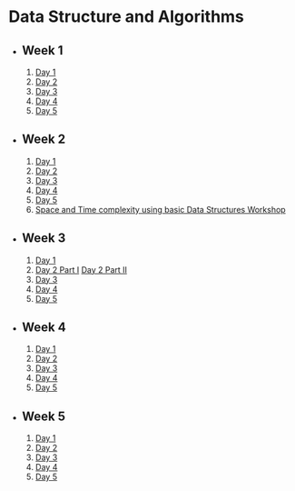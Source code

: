 # Data Structure and Algorithms

- ## Week 1

   1. [Day 1](https://www.facebook.com/iCodeguru/videos/7020111454720026)
   2. [Day 2](https://www.facebook.com/iCodeguru/videos/279957947837663)
   3. [Day 3](https://fb.watch/nDLzZm0B8p/?mibextid=2JQ9oc)
   4. [Day 4](https://fb.watch/nDTXuhBqDQ/?mibextid=2JQ9oc)
   5. [Day 5](https://fb.watch/nFaJykwJUd/?mibextid=2JQ9oc)

- ## Week 2

   1. [Day 1](https://www.facebook.com/iCodeguru/videos/1293357071545336)
   2. [Day 2](https://www.facebook.com/iCodeguru/videos/288422020675176)
   3. [Day 3](https://www.facebook.com/iCodeguru/videos/286194531066314)
   4. [Day 4](https://fb.watch/nN6ZEEuSh8/?mibextid=2JQ9oc)
   5. [Day 5](https://www.facebook.com/iCodeguru/videos/1055654188912439)
   6. [Space and Time complexity using basic Data Structures Workshop](https://fb.watch/nRfmj6WYPv/?mibextid=2JQ9oc)

- ## Week 3

   1. [Day 1](https://www.facebook.com/iCodeguru/videos/856521832583086)
   2. [Day 2 Part I](https://www.facebook.com/iCodeguru/videos/2474120699439737)  [Day 2 Part II](https://fb.watch/ob6OK6ogrU/?mibextid=2JQ9oc)
   3. [Day 3](https://fb.watch/nV8risZJgM/?mibextid=2JQ9oc)
   4. [Day 4](https://fb.watch/nWraen6ReD/?mibextid=2JQ9oc)
   5. [Day 5](https://fb.watch/nXEnb4h3Iq/?mibextid=2JQ9oc)

- ## Week 4

   1. [Day 1](https://fb.watch/n-zx-_t2k-/?mibextid=2JQ9oc)
   2. [Day 2](https://fb.watch/o0Uh03SjSg/?mibextid=2JQ9oc)
   3. [Day 3](https://fb.watch/o2fhB7-WfK/?mibextid=2JQ9oc)
   4. [Day 4](https://fb.watch/o3xSum-FH4/?mibextid=2JQ9oc)
   5. [Day 5](https://fb.watch/o4_IBoaoIS/?mibextid=2JQ9oc)

- ## Week 5

   1. [Day 1](https://fb.watch/o8PdguYAq5/?mibextid=2JQ9oc)
   2. [Day 2](https://fb.watch/oagVmbMVao/?mibextid=2JQ9oc)
   3. [Day 3]()
   4. [Day 4]()
   5. [Day 5]()

<!-- - ## Week 6

   1. [Day 1]()
   2. [Day 2]()
   3. [Day 3]()
   4. [Day 4]()
   5. [Day 5]() -->